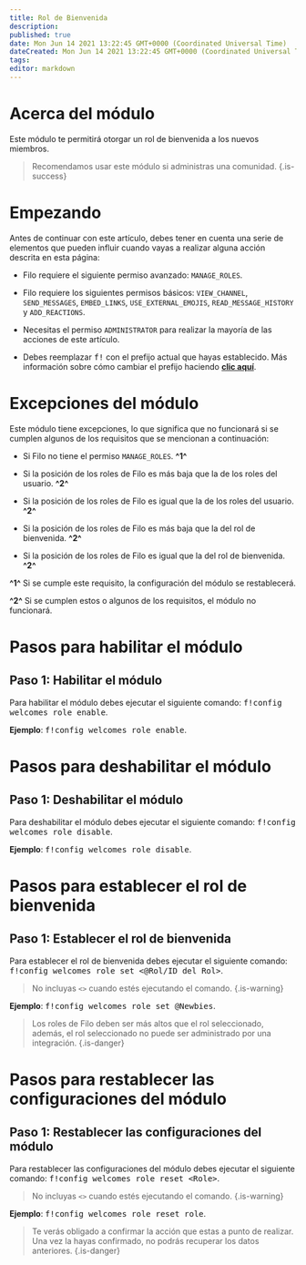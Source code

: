 ```yaml
---
title: Rol de Bienvenida
description:
published: true
date: Mon Jun 14 2021 13:22:45 GMT+0000 (Coordinated Universal Time)
dateCreated: Mon Jun 14 2021 13:22:45 GMT+0000 (Coordinated Universal Time)
tags:
editor: markdown
---
```


# Acerca del módulo

Este módulo te permitirá otorgar un rol de bienvenida a los nuevos miembros.

> Recomendamos usar este módulo si administras una comunidad.
{.is-success}

# Empezando

Antes de continuar con este artículo, debes tener en cuenta una serie de elementos que pueden influir cuando vayas a realizar alguna acción descrita en esta página:

- Filo requiere el siguiente permiso avanzado: ``MANAGE_ROLES``.

- Filo requiere los siguientes permisos básicos: ``VIEW_CHANNEL``, ``SEND_MESSAGES``, ``EMBED_LINKS``, ``USE_EXTERNAL_EMOJIS``, ``READ_MESSAGE_HISTORY`` y ``ADD_REACTIONS``.

- Necesitas el permiso ``ADMINISTRATOR`` para realizar la mayoría de las acciones de este artículo.

- Debes reemplazar <kbd>f!</kbd> con el prefijo actual que hayas establecido. Más información sobre cómo cambiar el prefijo haciendo **[clic aquí](https://wiki.filobot.xyz/es/modules/prefix)**.

# Excepciones del módulo

Este módulo tiene excepciones, lo que significa que no funcionará si se cumplen algunos de los requisitos que se mencionan a continuación:

- Si Filo no tiene el permiso ``MANAGE_ROLES``. **^1^**

- Si la posición de los roles de Filo es más baja que la de los roles del usuario. **^2^**

- Si la posición de los roles de Filo es igual que la de los roles del usuario. **^2^**

- Si la posición de los roles de Filo es más baja que la del rol de bienvenida. **^2^**

- Si la posición de los roles de Filo es igual que la del rol de bienvenida. **^2^**

**^1^** Si se cumple este requisito, la configuración del módulo se restablecerá.

**^2^** Si se cumplen estos o algunos de los requisitos, el módulo no funcionará.

# Pasos para habilitar el módulo

## **Paso 1**: Habilitar el módulo

Para habilitar el módulo debes ejecutar el siguiente comando: <kbd>f!config welcomes role enable</kbd>.

**Ejemplo**: <kbd>f!config welcomes role enable</kbd>.

# Pasos para deshabilitar el módulo

## **Paso 1**: Deshabilitar el módulo

Para deshabilitar el módulo debes ejecutar el siguiente comando: <kbd>f!config welcomes role disable</kbd>.

**Ejemplo**: <kbd>f!config welcomes role disable</kbd>.

# Pasos para establecer el rol de bienvenida

## **Paso 1**: Establecer el rol de bienvenida

Para establecer el rol de bienvenida debes ejecutar el siguiente comando: <kbd>f!config welcomes role set \<@Rol/ID del Rol></kbd>.

> No incluyas ``<>`` cuando estés ejecutando el comando.
{.is-warning}

**Ejemplo**: <kbd>f!config welcomes role set @Newbies</kbd>.

> Los roles de Filo deben ser más altos que el rol seleccionado, además, el rol seleccionado no puede ser administrado por una integración.
{.is-danger}

# Pasos para restablecer las configuraciones del módulo

## **Paso 1**: Restablecer las configuraciones del módulo

Para restablecer las configuraciones del módulo debes ejecutar el siguiente comando: <kbd>f!config welcomes role reset \<Role></kbd>.

> No incluyas ``<>`` cuando estés ejecutando el comando.
{.is-warning}

**Ejemplo**: <kbd>f!config welcomes role reset role</kbd>.

> Te verás obligado a confirmar la acción que estas a punto de realizar. Una vez la hayas confirmado, no podrás recuperar los datos anteriores.
{.is-danger}
